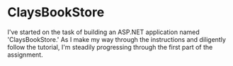 # ClaysBookStore

I've started on the task of building an ASP.NET application named 'ClaysBookStore.' As I make my way through the instructions and diligently follow the tutorial, I'm steadily progressing through the first part of the assignment. 
